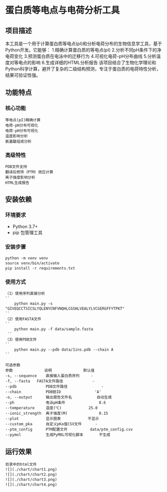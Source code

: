 # 蛋白质等电点与电荷分析工具

## 项目描述
本工具是一个用于计算蛋白质等电点(pI)和分析电荷分布的生物信息学工具，基于Python开发。它能够：
    1.精确计算蛋白质的等电点(pI)
    2.分析不同pH条件下的净电荷变化
    3.预测蛋白质在电泳中的迁移行为
    4.可视化电荷-pH分布曲线
    5.分析温度对等电点的影响
    6.生成详细的HTML分析报告
该项目结合了生物化学理论和Python科学计算，避开了复杂的二级结构预测，专注于蛋白质的电荷特性分析，结果可验证性强。

## 功能特点
### 核心功能
    等电点(pI)精确计算
    电荷-pH分布可视化
    电荷-pH分布可视化
    温度影响分析
    氨基酸组成分析
### 高级特性
    PDB文件支持
    翻译后修饰（PTM）效应计算
    离子强度影响分析
    HTML生成报告

## 安装依赖
### 环境要求
* Python 3.7+
* pip 包管理工具

### 安装步骤

    python -m venv venv
    source venv/bin/activate
    pip install -r requirements.txt

### 使用方式
    （1）使用序列直接分析
    ``
        python main.py -s "GIVEQCCTSICSLYQLENYCNFVNQHLCGSHLVEALYLVCGERGFFYTPKT"
    ``
    （2）使用FASTA文件
    ``   
        python main.py -f data/sample.fasta
     ``
    （3）使用PDB文件
    ``
        python main.py --pdb data/1ins.pdb --chain A
    ``
    
    可选参数
    参数	            说明	            默认值
    -s, --sequence	  直接输入蛋白质序列	    -
    -f, --fasta	  FASTA文件路径	            -
    --pdb	          PDB文件路径	            -
    --chain	          PDB链ID	           'A'
    -o, --output	  输出报告文件名	        自动生成
    --ph	          电泳pH条件	           8.6
    --temperature	  温度(℃)	           25.0
    --ionic_strength  离子强度(M)	           0.15
    --plot	          显示图表	          不显示
    --custom_pka	  自定义pKa值CSV文件	    -
    --ptm_config	  PTM配置文件	       data/ptm_config.csv
    --pymol	          生成PyMOL可视化脚本       不生成

## 运行效果
    目录中的html文件
    ![](./chart/chart1.png)
    ![](./chart/chart2.png)
    ![](./chart/chart3.png)
    ![](./chart/chart4.png)